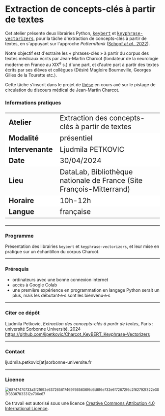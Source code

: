 # Extraction de concepts-clés à partir de textes

Cet atelier présente deux librairies Python, [<tt>keybert</tt>](https://maartengr.github.io/KeyBERT/) et [<tt>keyphrase-vectorizers</tt>](https://pypi.org/project/keyphrase-vectorizers/), pour la tâche d'extraction de concepts-clés à partir de textes, en s'appuyant sur l'approche *PatternRank* ([Schopf *et al.*, 2022](https://arxiv.org/abs/2210.05245)). 

Notre objectif est d'extraire les « phrases-clés » à partir du corpus des textes médicaux écrits par Jean-Martin Charcot (fondateur de la neurologie moderne en France au XIX<sup>e</sup> s.) d'une part, et d'autre part à partir des textes écrits par ses élèves et collègues (Désiré Magloire Bourneville, Georges Gilles de la Tourette etc.). 

Cette tâche s'inscrit dans le projet de [thèse](https://www.theses.fr/s382733) en cours axé sur le pistage de circulation du discours médical de Jean-Martin Charcot.

### Informations pratiques

<table align="center" style="font-size: 23px;">
    <tr>
        <td align="left"><b>Atelier</b></td>
        <td align="left">Extraction des concepts-clés à partir de textes</td>
    </tr>
    <tr style="background-color: white;">
        <td align="left"><b>Modalité</b></td>
        <td align="left">présentiel</td>
    </tr>
    <tr style="background-color: white;">
        <td align="left"><b>Intervenante</b></td>
        <td align="left">Ljudmila PETKOVIC</td>
    </tr>
    <tr style="background-color: white;">
        <td align="left"><b>Date</b></td>
        <td align="left">30/04/2024</td>
    </tr>
    <tr>
        <td align="left"><b>Lieu</b></td>
        <td align="left">DataLab, Bibliothèque nationale de France (Site François-Mitterrand)</td>
    </tr>
    <tr style="background-color: white;">
        <td align="left"><b>Horaire</b></td>
        <td align="left">10h-12h</td>
    </tr>
    <tr>
        <td align="left"><b>Langue</b></td>
        <td align="left">française</td>
    </tr>
</table>


---

### Programme

Présentation des librairies `keybert` et `keyphrase-vectorizers`, et leur mise en pratique sur un échantillon du corpus Charcot.

---

### Prérequis

* ordinateurs avec une bonne connexion internet
* accès à Google Colab
* une première expérience en programmation en langage Python serait un plus, mais les débutant·e·s sont les bienvenu·e·s

---

### Citer ce dépôt

Ljudmila Petkovic, _Extraction des concepts-clés à partir de textes_, Paris : université Sorbonne Université, 2024 https://github.com/ljpetkovic/Charcot_KeyBERT_Keyphrase-Vectorizers

---

### Contact

ljudmila.petkovic[at]sorbonne-universite.fr

---

### Licence

<img src="https://i.creativecommons.org/l/by-sa/4.0/88x31.png" alt="68747470733a2f2f692e6372656174697665636f6d6d6f6e732e6f72672f6c2f62792f322e302f38387833312e706e67" style="zoom:80%;" />

Ce travail est autorisé sous une licence [Creative Commons Attribution 4.0 International Licence](https://creativecommons.org/licenses/by-sa/4.0/deed.fr).
